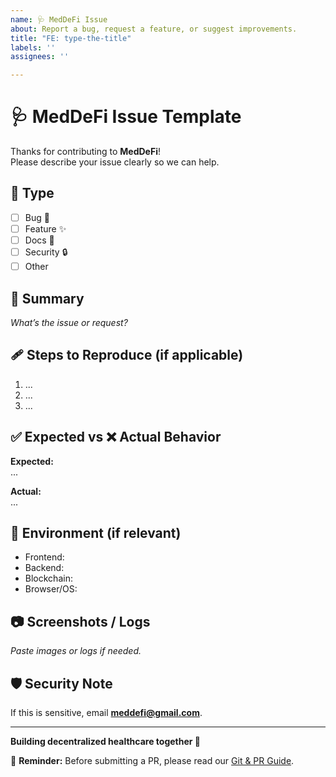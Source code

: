 ```yaml
---
name: 🩺 MedDeFi Issue
about: Report a bug, request a feature, or suggest improvements.
title: "FE: type-the-title"
labels: ''
assignees: ''

---
```


# 🩺 MedDeFi Issue Template

Thanks for contributing to **MedDeFi**!  
Please describe your issue clearly so we can help.

## 🔖 Type

- [ ] Bug 🐛  
- [ ] Feature ✨  
- [ ] Docs 📖  
- [ ] Security 🔒  
- [ ] Other

## 📝 Summary

_What’s the issue or request?_

## 🩹 Steps to Reproduce (if applicable)

1. ...
2. ...
3. ...

## ✅ Expected vs ❌ Actual Behavior

**Expected:**  
...

**Actual:**  
...

## 📱 Environment (if relevant)

- Frontend:  
- Backend:  
- Blockchain:  
- Browser/OS:  

## 📷 Screenshots / Logs

_Paste images or logs if needed._

## 🛡️ Security Note

If this is sensitive, email **meddefi@gmail.com**.

---
**Building decentralized healthcare together 🚀**


📖 **Reminder:** Before submitting a PR, please read our [Git & PR Guide](https://github.com/MedDeFi/landingpage/issues/19).
